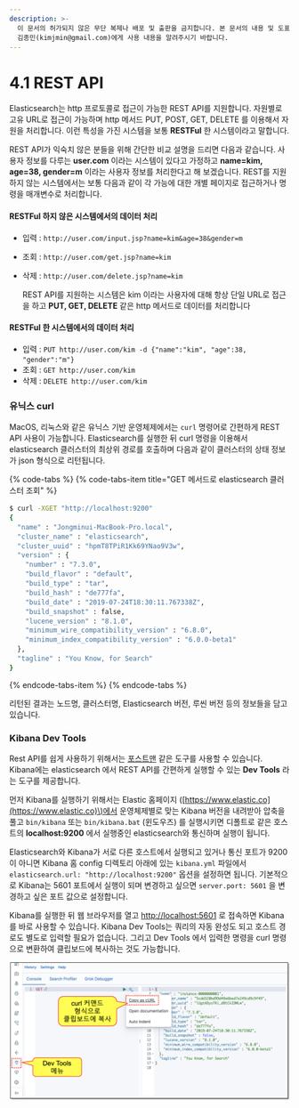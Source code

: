 ```yaml
---
description: >-
  이 문서의 허가되지 않은 무단 복제나 배포 및 출판을 금지합니다. 본 문서의 내용 및 도표 등을 인용하고자 하는 경우 출처를 명시하고
  김종민(kimjmin@gmail.com)에게 사용 내용을 알려주시기 바랍니다.
---
```


# 4.1 REST API

  Elasticsearch는 http 프로토콜로 접근이 가능한 REST API를 지원합니다. 자원별로 고유 URL로 접근이 가능하며 http 메서드 PUT, POST, GET, DELETE 를 이용해서 자원을 처리합니다. 이런 특성을 가진 시스템을 보통 **RESTFul** 한 시스템이라고 말합니다.

  REST API가 익숙치 않은 분들을 위해 간단한 비교 설명을 드리면 다음과 같습니다. 사용자 정보를 다루는 **user.com** 이라는 시스템이 있다고 가정하고 **name=kim, age=38, gender=m** 이라는 사용자 정보를 처리한다고 해 보겠습니다. REST를 지원하지 않는 시스템에서는 보통 다음과 같이 각 가능에 대한 개별 페이지로 접근하거나 명령을 매개변수로 처리합니다.

#### RESTFul 하지 않은 시스템에서의 데이터 처리

* 입력 : `http://user.com/input.jsp?name=kim&age=38&gender=m`
* 조회 : `http://user.com/get.jsp?name=kim`
* 삭제 : `http://user.com/delete.jsp?name=kim`

  REST API를 지원하는 시스템은 kim 이라는 사용자에 대해 항상 단일 URL로 접근을 하고 **PUT, GET, DELETE** 같은 http 메서드로 데이터를 처리합니다

#### RESTFul 한 시스템에서의 데이터 처리

* 입력 : `PUT http://user.com/kim -d {"name":"kim", "age":38, "gender":"m"}`
* 조회 : `GET http://user.com/kim`
* 삭제 : `DELETE http://user.com/kim`

### 유닉스 curl

  MacOS, 리눅스와 같은 유닉스 기반 운영체제에서는 `curl` 명령어로 간편하게 REST API 사용이 가능합니다. Elasticsearch를 실행한 뒤 curl 명령을 이용해서 elasticsearch 클러스터의 최상위 경로를 호출하며 다음과 같이 클러스터의 상태 정보가 json 형식으로 리턴됩니다.

{% code-tabs %}
{% code-tabs-item title="GET 메서드로 elasticsearch 클러스터 조회" %}
```bash
$ curl -XGET "http://localhost:9200"
{
  "name" : "Jongminui-MacBook-Pro.local",
  "cluster_name" : "elasticsearch",
  "cluster_uuid" : "hpmT8TPiR1Kk69YNao9V3w",
  "version" : {
    "number" : "7.3.0",
    "build_flavor" : "default",
    "build_type" : "tar",
    "build_hash" : "de777fa",
    "build_date" : "2019-07-24T18:30:11.767338Z",
    "build_snapshot" : false,
    "lucene_version" : "8.1.0",
    "minimum_wire_compatibility_version" : "6.8.0",
    "minimum_index_compatibility_version" : "6.0.0-beta1"
  },
  "tagline" : "You Know, for Search"
}
```
{% endcode-tabs-item %}
{% endcode-tabs %}

  리턴된 결과는 노드명, 클러스터명, Elasticsearch 버전, 루씬 버전 등의 정보들을 담고 있습니다.

### Kibana Dev Tools

  Rest API를 쉽게 사용하기 위해서는 [포스트맨](https://www.getpostman.com) 같은 도구를 사용할 수 있습니다. Kibana에는 elasticsearch 에서 REST API를 간편하게 실행할 수 있는 **Dev Tools** 라는 도구를 제공합니다.

  먼저 Kibana를 실행하기 위해서는 Elastic 홈페이지 \([https://www.elastic.co](https://www.elastic.co)\)에서 운영체제별로 맞는 Kibana 버전을 내려받아 압축을 풀고 `bin/kibana` 또는 `bin/kibana.bat` \(윈도우즈\) 를 실행시키면 디폴트로 같은 호스트의 **localhost:9200** 에서 실행중인 elasticsearch와 통신하며 실행이 됩니다.

  Elasticsearch와 Kibana가 서로 다른 호스트에서 실행되고 있거나 통신 포트가 9200이 아니면 Kibana 홈 config 디렉토리 아래에 있는 `kibana.yml` 파일에서 `elasticsearch.url: "http://localhost:9200"` 옵션을 설정하면 됩니다. 기본적으로 Kibana는 5601 포트에서 실행이 되며 변경하고 싶으면 `server.port: 5601` 을 변경하고 싶은 포트 값으로 설정합니다.

  Kibana를 실행한 뒤 웹 브라우저를 열고 [http://localhost:5601](http://localhost:5601) 로 접속하면 Kibana를 바로 사용할 수 있습니다. Kibana Dev Tools는 쿼리의 자동 완성도 되고 호스트 경로도 별도로 입력할 필요가 없습니다. 그리고 Dev Tools 에서 입력한 명령을 curl 명령으로 변환하여 클립보드에 복사하는 것도 가능합니다.

![Kibana &#xC758; Dev Tools &#xBA54;&#xB274;](../.gitbook/assets/image%20%2821%29.png)



